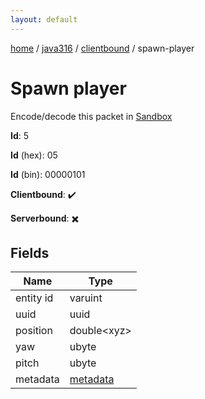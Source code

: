 ```yaml
---
layout: default
---
```


[home](/)  /  [java316](/protocol/java316)  /  [clientbound](/protocol/java316/clientbound)  /  spawn-player

# Spawn player

Encode/decode this packet in [Sandbox](../../../sandbox/java316#Clientbound.SpawnPlayer)

**Id**: 5

**Id** (hex): 05

**Id** (bin): 00000101

**Clientbound**: ✔️

**Serverbound**: ✖️

## Fields

Name | Type
---|---
entity id | varuint
uuid | uuid
position | double&lt;xyz&gt;
yaw | ubyte
pitch | ubyte
metadata | [metadata](/protocol/java316/metadata)
